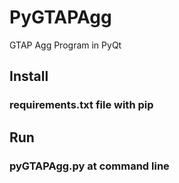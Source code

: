 # PyGTAPAgg
GTAP Agg Program in PyQt

## Install
### requirements.txt file with pip

## Run
### pyGTAPAgg.py at command line

